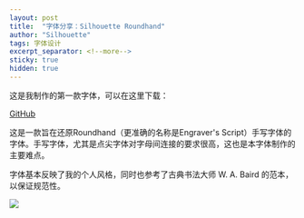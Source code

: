 ```yaml
---
layout: post
title:  "字体分享：Silhouette Roundhand"
author: "Silhouette"
tags: 字体设计
excerpt_separator: <!--more-->
sticky: true
hidden: true
---
```


这是我制作的第一款字体，可以在这里下载：

[GitHub](https://github.com/sil-z/Silhouette-Roundhand)

<!--more-->

这是一款旨在还原Roundhand（更准确的名称是Engraver's Script）手写字体的字体。手写字体，尤其是点尖字体对字母间连接的要求很高，这也是本字体制作的主要难点。

字体基本反映了我的个人风格，同时也参考了古典书法大师 W. A. Baird 的范本，以保证规范性。

<img src="/assets/images/2025-06-10-字体分享：Silhouette-Roundhand.png">